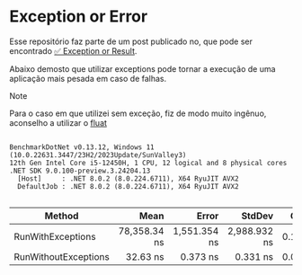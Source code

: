 
# Exception or Error

Esse repositório faz parte de um post publicado no, que pode ser encontrado [✅ Exception or Result](https://www.linkedin.com/posts/andreluizss_tabnews-activity-7186781671738798080-Fxos).

Abaixo demosto que utilizar exceptions pode tornar a execução de uma aplicação mais pesada em caso de falhas.

> [!NOTE]
> Para o caso em que utilizei sem exceção, fiz de modo muito ingênuo, aconselho a utilizar o [fluat](https://github.com/andrebaltieri/Flunt)

```

BenchmarkDotNet v0.13.12, Windows 11 (10.0.22631.3447/23H2/2023Update/SunValley3)
12th Gen Intel Core i5-12450H, 1 CPU, 12 logical and 8 physical cores
.NET SDK 9.0.100-preview.3.24204.13
  [Host]     : .NET 8.0.2 (8.0.224.6711), X64 RyuJIT AVX2
  DefaultJob : .NET 8.0.2 (8.0.224.6711), X64 RyuJIT AVX2


```
| Method               | Mean         | Error        | StdDev       | Gen0   | Allocated |
|--------------------- |-------------:|-------------:|-------------:|-------:|----------:|
| RunWithExceptions    | 78,358.34 ns | 1,551.354 ns | 2,988.932 ns | 0.1221 |     824 B |
| RunWithoutExceptions |     32.63 ns |     0.373 ns |     0.331 ns | 0.0485 |     304 B |
